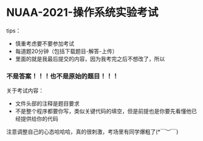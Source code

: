 # NUAA-2021-操作系统实验考试
tips：
* 慎重考虑要不要参加考试
* 每道题20分钟（包括下载题目-解答-上传）
* 里面的就是我最后提交的内容，因为我考完之后不想改了，所以
### 不是答案！！！也不是原始的题目！！！

关于考试内容：
* 文件头部的注释是题目要求
* 不是整个程序都要你写，类似关键代码的填空，但是前提也是你要先看懂他已经提供给你的代码

注意调整自己的心态哈哈哈，真的很刺激，考场里有同学爆粗了(*￣︶￣)
